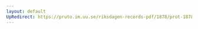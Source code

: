 ```yaml
---
layout: default
UpRedirect: https://pruto.im.uu.se/riksdagen-records-pdf/1878/prot-1878--fk--044/prot-1878--fk--044_031.pdf
---
```

